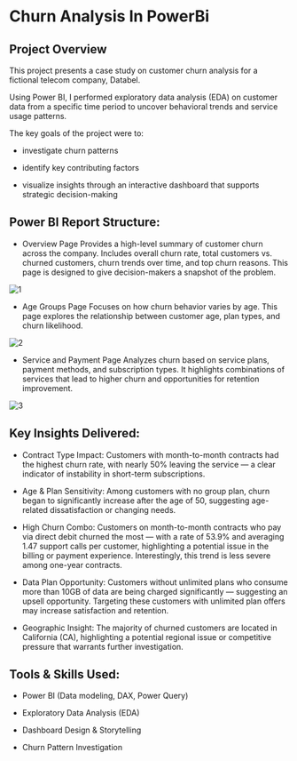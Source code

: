# Churn Analysis In PowerBi


## Project Overview
This project presents a case study on customer churn analysis for a fictional telecom company, Databel.

Using Power BI, I performed exploratory data analysis (EDA) on customer data from a specific time period to uncover behavioral trends and service usage patterns.

The key goals of the project were to:

- investigate churn patterns  

- identify key contributing factors

- visualize insights through an interactive dashboard that supports strategic decision-making

## Power BI Report Structure:
- Overview Page
Provides a high-level summary of customer churn across the company. Includes overall churn rate, total customers vs. churned customers, churn trends over time, and top churn reasons. This page is designed to give decision-makers a snapshot of the problem.

![1](https://github.com/user-attachments/assets/4fed1af3-ca1a-4b6f-8fd0-9d770f42964b)

- Age Groups Page
Focuses on how churn behavior varies by age. This page explores the relationship between customer age, plan types, and churn likelihood.

![2](https://github.com/user-attachments/assets/cc24478f-00e5-41dc-a27f-1cae6bf0e5a3)

- Service and Payment Page
Analyzes churn based on service plans, payment methods, and subscription types. It highlights combinations of services that lead to higher churn and opportunities for retention improvement.

![3](https://github.com/user-attachments/assets/20be0238-6233-49e4-a448-b22490ae8b65)

## Key Insights Delivered:

- Contract Type Impact: Customers with month-to-month contracts had the highest churn rate, with nearly 50% leaving the service — a clear indicator of instability in short-term subscriptions.

- Age & Plan Sensitivity: Among customers with no group plan, churn began to significantly increase after the age of 50, suggesting age-related dissatisfaction or changing needs.

- High Churn Combo: Customers on month-to-month contracts who pay via direct debit churned the most — with a rate of 53.9% and averaging 1.47 support calls per customer, highlighting a potential issue in the billing or payment experience. Interestingly, this trend is less severe among one-year contracts.

- Data Plan Opportunity: Customers without unlimited plans who consume more than 10GB of data are being charged significantly — suggesting an upsell opportunity. Targeting these customers with unlimited plan offers may increase satisfaction and retention.

- Geographic Insight: The majority of churned customers are located in California (CA), highlighting a potential regional issue or competitive pressure that warrants further investigation.


## Tools & Skills Used:
- Power BI (Data modeling, DAX, Power Query)

- Exploratory Data Analysis (EDA)

- Dashboard Design & Storytelling

- Churn Pattern Investigation
